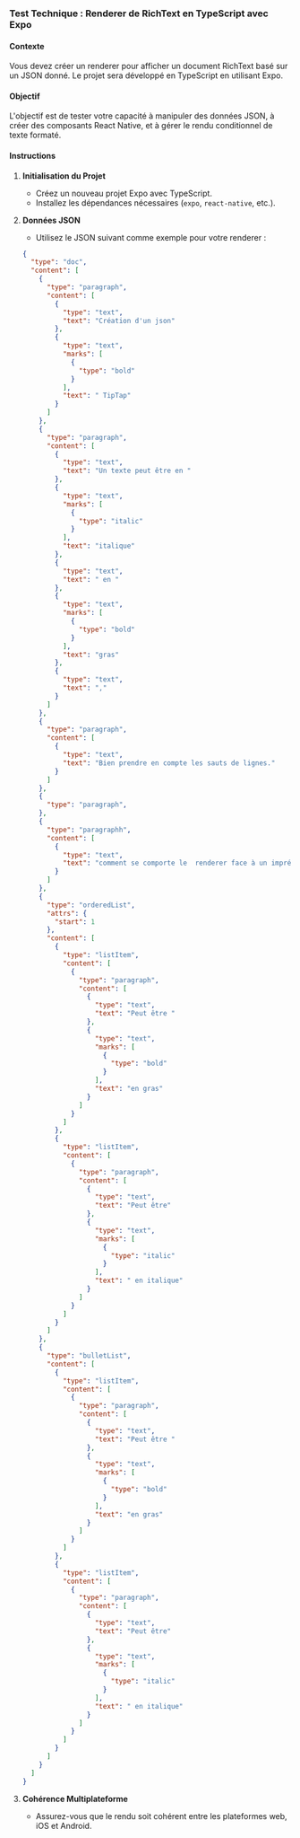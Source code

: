 ### Test Technique : Renderer de RichText en TypeScript avec Expo

#### Contexte
Vous devez créer un renderer pour afficher un document RichText basé sur un JSON donné. Le projet sera développé en TypeScript en utilisant Expo.

#### Objectif
L'objectif est de tester votre capacité à manipuler des données JSON, à créer des composants React Native, et à gérer le rendu conditionnel de texte formaté.

#### Instructions

1. **Initialisation du Projet**
   - Créez un nouveau projet Expo avec TypeScript.
   - Installez les dépendances nécessaires (`expo`, `react-native`, etc.).

2. **Données JSON**
   - Utilisez le JSON suivant comme exemple pour votre renderer :

   ```json
   {
     "type": "doc",
     "content": [
       {
         "type": "paragraph",
         "content": [
           {
             "type": "text",
             "text": "Création d'un json"
           },
           {
             "type": "text",
             "marks": [
               {
                 "type": "bold"
               }
             ],
             "text": " TipTap"
           }
         ]
       },
       {
         "type": "paragraph",
         "content": [
           {
             "type": "text",
             "text": "Un texte peut être en "
           },
           {
             "type": "text",
             "marks": [
               {
                 "type": "italic"
               }
             ],
             "text": "italique"
           },
           {
             "type": "text",
             "text": " en "
           },
           {
             "type": "text",
             "marks": [
               {
                 "type": "bold"
               }
             ],
             "text": "gras"
           },
           {
             "type": "text",
             "text": ","
           }
         ]
       },
       {
         "type": "paragraph",
         "content": [
           {
             "type": "text",
             "text": "Bien prendre en compte les sauts de lignes."
           }
         ]
       },
       {
         "type": "paragraph",
       },
       {
         "type": "paragraphh",
         "content": [
           {
             "type": "text",
             "text": "comment se comporte le  renderer face à un imprévu ?"
           }
         ]
       },
       {
         "type": "orderedList",
         "attrs": {
           "start": 1
         },
         "content": [
           {
             "type": "listItem",
             "content": [
               {
                 "type": "paragraph",
                 "content": [
                   {
                     "type": "text",
                     "text": "Peut être "
                   },
                   {
                     "type": "text",
                     "marks": [
                       {
                         "type": "bold"
                       }
                     ],
                     "text": "en gras"
                   }
                 ]
               }
             ]
           },
           {
             "type": "listItem",
             "content": [
               {
                 "type": "paragraph",
                 "content": [
                   {
                     "type": "text",
                     "text": "Peut être"
                   },
                   {
                     "type": "text",
                     "marks": [
                       {
                         "type": "italic"
                       }
                     ],
                     "text": " en italique"
                   }
                 ]
               }
             ]
           }
         ]
       },
       {
         "type": "bulletList",
         "content": [
           {
             "type": "listItem",
             "content": [
               {
                 "type": "paragraph",
                 "content": [
                   {
                     "type": "text",
                     "text": "Peut être "
                   },
                   {
                     "type": "text",
                     "marks": [
                       {
                         "type": "bold"
                       }
                     ],
                     "text": "en gras"
                   }
                 ]
               }
             ]
           },
           {
             "type": "listItem",
             "content": [
               {
                 "type": "paragraph",
                 "content": [
                   {
                     "type": "text",
                     "text": "Peut être"
                   },
                   {
                     "type": "text",
                     "marks": [
                       {
                         "type": "italic"
                       }
                     ],
                     "text": " en italique"
                   }
                 ]
               }
             ]
           }
         ]
       }
     ]
   }
   ```

3. **Cohérence Multiplateforme**
   - Assurez-vous que le rendu soit cohérent entre les plateformes web, iOS et Android.
